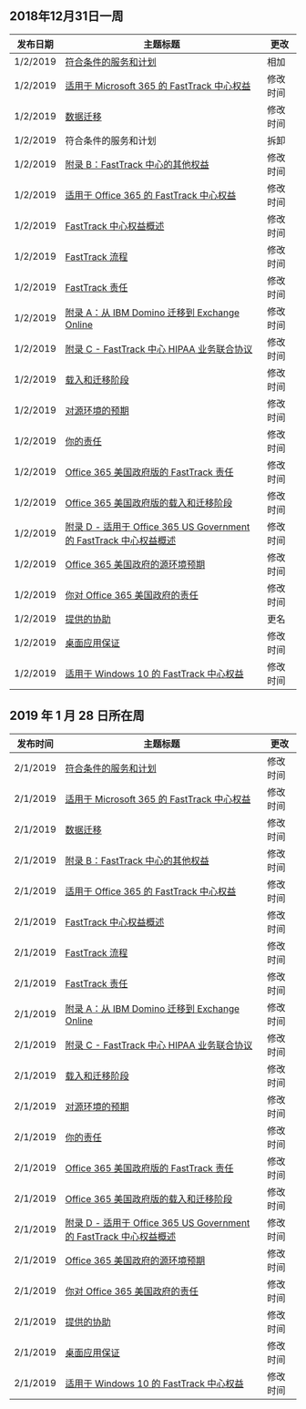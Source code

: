 <!-- This file is generated automatically each week. Changes made to this file will be overwritten.-->




## <a name="week-of-december-31-2018"></a>2018年12月31日一周


| 发布日期 |主题标题 | 更改 |
|------|------------|--------|
| 1/2/2019 | [符合条件的服务和计划](/FastTrack/m365-eligible-services-and-plans) | 相加 |
| 1/2/2019 | [适用于 Microsoft 365 的 FastTrack 中心权益](/FastTrack/m365-fasttrack-benefit-overview) | 修改时间 |
| 1/2/2019 | [数据迁移](/FastTrack/o365-data-migration) | 修改时间 |
| 1/2/2019 | 符合条件的服务和计划 | 拆卸 |
| 1/2/2019 | [附录 B：FastTrack 中心的其他权益](/FastTrack/o365-fasttrack-additional-benefits) | 修改时间 |
| 1/2/2019 | [适用于 Office 365 的 FastTrack 中心权益](/FastTrack/o365-fasttrack-benefit-for-office-365) | 修改时间 |
| 1/2/2019 | [FastTrack 中心权益概述](/FastTrack/o365-fasttrack-benefit-overview) | 修改时间 |
| 1/2/2019 | [FastTrack 流程](/FastTrack/o365-fasttrack-process) | 修改时间 |
| 1/2/2019 | [FastTrack 责任](/FastTrack/o365-fasttrack-responsibilities) | 修改时间 |
| 1/2/2019 | [附录 A：从 IBM Domino 迁移到 Exchange Online](/FastTrack/o365-from-ibm-domino-to-exchange-online) | 修改时间 |
| 1/2/2019 | [附录 C - FastTrack 中心 HIPAA 业务联合协议](/FastTrack/o365-hipaa-business-associate-agreement) | 修改时间 |
| 1/2/2019 | [载入和迁移阶段](/FastTrack/o365-onboarding-and-migration) | 修改时间 |
| 1/2/2019 | [对源环境的预期](/FastTrack/o365-source-environment-expectations) | 修改时间 |
| 1/2/2019 | [你的责任](/FastTrack/o365-your-responsibilities) | 修改时间 |
| 1/2/2019 | [Office 365 美国政府版的 FastTrack 责任](/FastTrack/us-gov-appendix-fasttrack-responsibilities) | 修改时间 |
| 1/2/2019 | [Office 365 美国政府版的载入和迁移阶段](/FastTrack/us-gov-appendix-onboarding-and-migration) | 修改时间 |
| 1/2/2019 | [附录 D - 适用于 Office 365 US Government 的 FastTrack 中心权益概述](/FastTrack/us-gov-appendix-overview) | 修改时间 |
| 1/2/2019 | [Office 365 美国政府的源环境预期](/FastTrack/us-gov-appendix-source-environment-expectations) | 修改时间 |
| 1/2/2019 | [你对 Office 365 美国政府的责任](/FastTrack/us-gov-appendix-your-responsibilities) | 修改时间 |
| 1/2/2019 | [提供的协助](/FastTrack/win-10-daa-assistance-offered) | 更名 |
| 1/2/2019 | [桌面应用保证](/FastTrack/win-10-desktop-app-assure) | 修改时间 |
| 1/2/2019 | [适用于 Windows 10 的 FastTrack 中心权益](/FastTrack/win-10-fasttrack-benefit-for-windows-10) | 修改时间 |


## <a name="week-of-january-28-2019"></a>2019 年 1 月 28 日所在周


| 发布时间 |主题标题 | 更改 |
|------|------------|--------|
| 2/1/2019 | [符合条件的服务和计划](/FastTrack/m365-eligible-services-and-plans) | 修改时间 |
| 2/1/2019 | [适用于 Microsoft 365 的 FastTrack 中心权益](/FastTrack/m365-fasttrack-benefit-overview) | 修改时间 |
| 2/1/2019 | [数据迁移](/FastTrack/o365-data-migration) | 修改时间 |
| 2/1/2019 | [附录 B：FastTrack 中心的其他权益](/FastTrack/o365-fasttrack-additional-benefits) | 修改时间 |
| 2/1/2019 | [适用于 Office 365 的 FastTrack 中心权益](/FastTrack/o365-fasttrack-benefit-for-office-365) | 修改时间 |
| 2/1/2019 | [FastTrack 中心权益概述](/FastTrack/o365-fasttrack-benefit-overview) | 修改时间 |
| 2/1/2019 | [FastTrack 流程](/FastTrack/o365-fasttrack-process) | 修改时间 |
| 2/1/2019 | [FastTrack 责任](/FastTrack/o365-fasttrack-responsibilities) | 修改时间 |
| 2/1/2019 | [附录 A：从 IBM Domino 迁移到 Exchange Online](/FastTrack/o365-from-ibm-domino-to-exchange-online) | 修改时间 |
| 2/1/2019 | [附录 C - FastTrack 中心 HIPAA 业务联合协议](/FastTrack/o365-hipaa-business-associate-agreement) | 修改时间 |
| 2/1/2019 | [载入和迁移阶段](/FastTrack/o365-onboarding-and-migration) | 修改时间 |
| 2/1/2019 | [对源环境的预期](/FastTrack/o365-source-environment-expectations) | 修改时间 |
| 2/1/2019 | [你的责任](/FastTrack/o365-your-responsibilities) | 修改时间 |
| 2/1/2019 | [Office 365 美国政府版的 FastTrack 责任](/FastTrack/us-gov-appendix-fasttrack-responsibilities) | 修改时间 |
| 2/1/2019 | [Office 365 美国政府版的载入和迁移阶段](/FastTrack/us-gov-appendix-onboarding-and-migration) | 修改时间 |
| 2/1/2019 | [附录 D - 适用于 Office 365 US Government 的 FastTrack 中心权益概述](/FastTrack/us-gov-appendix-overview) | 修改时间 |
| 2/1/2019 | [Office 365 美国政府的源环境预期](/FastTrack/us-gov-appendix-source-environment-expectations) | 修改时间 |
| 2/1/2019 | [你对 Office 365 美国政府的责任](/FastTrack/us-gov-appendix-your-responsibilities) | 修改时间 |
| 2/1/2019 | [提供的协助](/FastTrack/win-10-daa-assistance-offered) | 修改时间 |
| 2/1/2019 | [桌面应用保证](/FastTrack/win-10-desktop-app-assure) | 修改时间 |
| 2/1/2019 | [适用于 Windows 10 的 FastTrack 中心权益](/FastTrack/win-10-fasttrack-benefit-for-windows-10) | 修改时间 |
